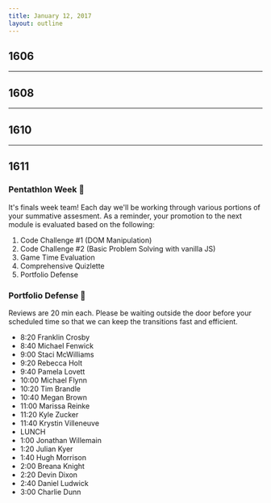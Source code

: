 ```yaml
---
title: January 12, 2017
layout: outline
---
```


## 1606

***

## 1608

*** 

## 1610

***

## 1611

### Pentathlon Week :space_invader:
It's finals week team! Each day we'll be working through various portions of your summative assesment. As a reminder, your promotion to the next module is evaluated based on the following:

1. Code Challenge #1 (DOM Manipulation)
2. Code Challenge #2 (Basic Problem Solving with vanilla JS)
3. Game Time Evaluation
4. Comprehensive Quizlette
5. Portfolio Defense

### Portfolio Defense :muscle:
Reviews are 20 min each. Please be waiting outside the door before your scheduled time so that we can keep the transitions fast and efficient.

- 8:20 Franklin Crosby
- 8:40 Michael Fenwick
- 9:00 Staci McWilliams
- 9:20 Rebecca Holt
- 9:40 Pamela Lovett
- 10:00 Michael Flynn
- 10:20 Tim Brandle
- 10:40 Megan Brown
- 11:00 Marissa Reinke
- 11:20 Kyle Zucker
- 11:40 Krystin Villeneuve
- LUNCH
- 1:00 Jonathan Willemain
- 1:20 Julian Kyer
- 1:40 Hugh Morrison
- 2:00 Breana Knight
- 2:20 Devin Dixon
- 2:40 Daniel Ludwick
- 3:00 Charlie Dunn

